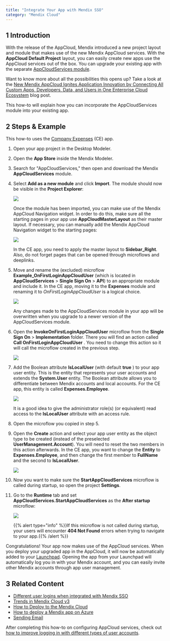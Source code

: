 ```yaml
---
title: "Integrate Your App with Mendix SSO"
category: "Mendix Cloud"
---
```


## 1 Introduction

With the release of the AppCloud, Mendix introduced a new project layout and module that makes use of the new Mendix AppCloud services. With the **AppCloud Default Project** layout, you can easily create new apps use the AppCloud services out of the box. You can upgrade your existing app with the separate [AppCloudServices module](https://appstore.home.mendix.com/link/app/934/).

Want to know more about all the possibilities this opens up? Take a look at the [New Mendix AppCloud Ignites Application Innovation by Connecting All Custom Apps, Developers, Data, and Users in One Enterprise Cloud Ecosystem](http://www.mendix.com/press/new-mendix-appcloud/) blog post.

This how-to will explain how you can incorporate the AppCloudServices module into your existing app.

## 2 Steps & Example

This how-to uses the [Company Expenses](https://appstore.home.mendix.com/link/app/240/) (CE) app.

1. Open your app project in the Desktop Modeler.
2. Open the **App Store** inside the Mendix Modeler.
3. Search for "AppCloudServices," then open and download the Mendix **AppCloudServices** module.
4.  Select **Add as a new module** and click **Import**. The module should now be visible in the **Project Explorer**:

	![](attachments/18448695/18581209.png)

	Once the module has been imported, you can make use of the Mendix AppCloud Navigation widget. In order to do this, make sure all the starting pages in your app use **AppCloudMasterLayout** as their master layout. If necessary, you can manually add the Mendix AppCloud Navigation widget to the starting pages:

	![](attachments/18448695/18581216.png)

	In the CE app, you need to apply the master layout to **Sidebar_Right**. Also, do not forget pages that can be opened through microflows and deeplinks.

5.  Move and rename the (excluded) microflow **Example_OnFirstLoginAppCloudUser** (which is located in **AppCloudServices** > **Single Sign On** > **API**) to an appropriate module and include it. In the CE app, moving it to the **Expenses** module and renaming it to *OnFirstLoginAppCloudUser* is a logical choice.

	![](attachments/18448695/18581211.png)

	Any changes made to the AppCloudServices module in your app will be overwritten when you upgrade to a newer version of the AppCloudServices module.

6.  Open the **InvokeOnFirstLoginAppCloudUser** microflow from the **Single Sign On** > **Implementation** folder. There you will find an action called **Call OnFirstLoginAppCloudUser** . You need to change this action so it will call the microflow created in the previous step.

	![](attachments/18448695/18581215.png)

7.  Add the Boolean attribute **IsLocalUser** (with default **true** ) to your app user entity. This is the entity that represents your user accounts and extends the **System.User** entity. The Boolean attribute allows you to differentiate between Mendix accounts and local accounts. For the CE app, this entity is called **Expenses.Employee**.

	![](attachments/18448695/18581214.png)

	It is a good idea to give the administrator role(s) (or equivalent) read access to the **IsLocalUser** attribute with an access rule.

8. Open the microflow you copied in step 5.
9.  Open the **Create** action and select your app user entity as the object type to be created (instead of the preselected **UserManagement.Account**). You will need to reset the two members in this action afterwards. In the CE app, you want to change the **Entity** to **Expenses.Employee**, and then change the first member to **FullName** and the second to **IsLocalUser**.

	![](attachments/18448695/18581213.png)

10. Now you want to make sure the **StartAppCloudServices** microflow is called during startup, so open the project **Settings**.
11. Go to the **Runtime** tab and set **AppCloudServices.StartAppCloudServices** as the **After startup** microflow:

	![](attachments/18448695/18581212.png)

	{{% alert type="info" %}}If this microflow is not called during startup, your users will encounter **404 Not Found** errors when trying to navigate to your app.{{% /alert %}}

Congratulations! Your app now makes use of the AppCloud services. When you deploy your upgraded app in the AppCloud, it will now be automatically added to your [Launchpad](https://home.mendix.com/home/). Opening the app from your Launchpad will automatically log you in with your Mendix account, and you can easily invite other Mendix accounts through app user management.

## 3 Related Content

*   [Different user logins when integrated with Mendix SSO](different-user-logins-when-integrated-with-mendix-sso)
*   [Trends in Mendix Cloud v3](/developerportal/operate/trends)
*   [How to Deploy to the Mendix Cloud](/developerportal/howto/deploying-to-the-cloud)
*   [How to deploy a Mendix app on Azure](/deployment/azure/how-to-deploy-a-mendix-app-on-azure)
*   [Sending Email](sending-email)

After completing this how-to on configuring AppCloud services, check out [how to improve logging in with different types of user accounts](different-user-logins-when-integrated-with-mendix-sso).
